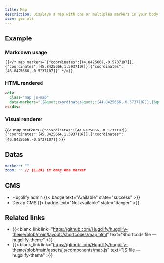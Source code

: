 ```yaml
---
title: Map
description: Displays a map with one or multiples markers in your body markdown.
icon: geo-alt
---
```


## Example

### Markdown usage


```go-html-template
{{</* map markers=`{"coordinates":[44.8425666,-0.5737107]},{"coordinates":[45.8425666,1.5937107]},{"coordinates":[46.8425666,-0.5737107]}` */>}}
```

### HTML rendered

```html
<div
  class="map js-map"
  data-markers="[{&quot;coordinates&quot;:[44.8425666,-0.5737107]},{&quot;coordinates&quot;:[45.8425666,1.5937107]},{&quot;coordinates&quot;:[46.8425666,-0.5737107]}]"
></div>
```

### Visual renderer

{{< map markers=`{"coordinates":[44.8425666,-0.5737107]},{"coordinates":[45.8425666,1.5937107]},{"coordinates":[46.8425666,-0.5737107]}` >}}


## Datas

```yml
markers: ""
zoom: "" // [1…20] if only one marker
```

## CMS

- Hugolify admin {{< badge text="Available" state="success" >}}
- Decap CMS {{< badge text="Not available" state="danger" >}}

## Related links

- {{< blank_link link="https://github.com/Hugolify/hugolify-theme/blob/main/layouts/shortcodes/map.html" text="Shortcode file — hugolify-theme" >}}
- {{< blank_link link="https://github.com/Hugolify/hugolify-theme/blob/main/assets/js/components/map.js" text="JS file — hugolify-theme" >}}
